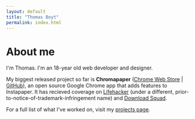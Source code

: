 ```yaml
---
layout: default
title: "Thomas Boyt"
permalink: index.html
---
```


# About me

I'm Thomas. I'm an 18-year old web developer and designer.

My biggest released project so far is **Chromapaper** ([Chrome Web Store](https://chrome.google.com/webstore/detail/lpjpjcgbkjefppoahpegfajifjdmcblb) | [GitHub](https://github.com/thomasboyt/Chromapaper)), an open source Google Chrome app that adds features to Instapaper. It has recieved coverage on [Lifehacker](http://lifehacker.com/#!5729430/instapaper-for-chrome-adds-offline-sync-to-your-long-articles) (under a different, prior-to-notice-of-trademark-infringement name) and [Download Squad](http://downloadsquad.switched.com/2011/01/10/chromapaper-unofficial-instapaper-app-for-google-chrome-allo/).

For a full list of what I've worked on, visit my [projects page](projects.html).